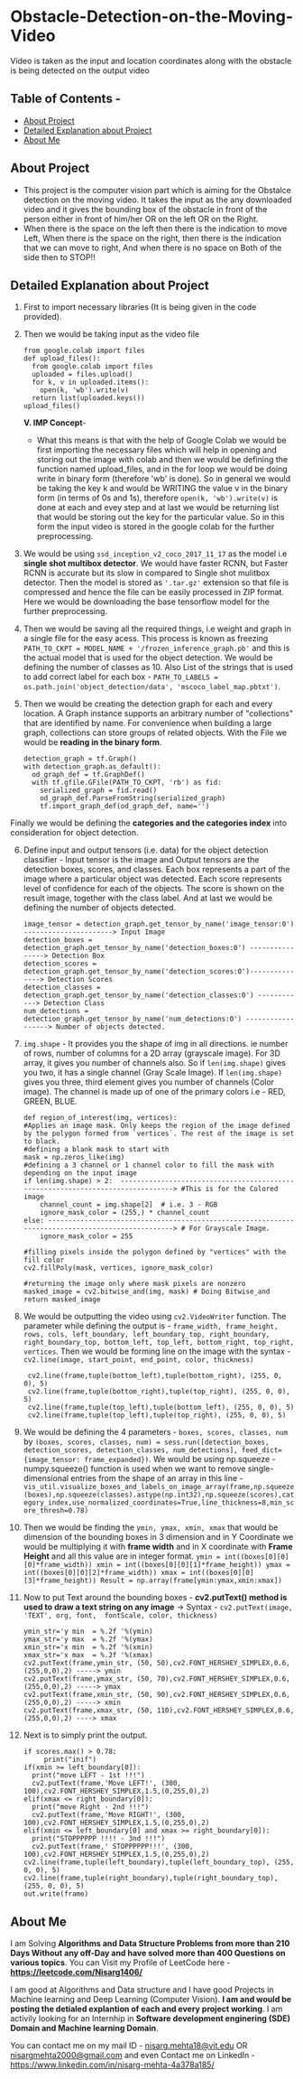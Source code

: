 # Obstacle-Detection-on-the-Moving-Video
Video is taken as the input and location coordinates along with the obstacle is being detected on the output video

## Table of Contents - 
* [About Project](#about-project)
* [Detailed Explanation about Project](#detailed-explanation-about-project)
* [About Me](#about-me)

## About Project
* This project is the computer vision part which is aiming for the Obstalce detection on the moving video. It takes the input as the any downloaded video and it gives the bounding box of the obstacle in front of the person either in front of him/her OR on the left OR on the Right. 
* When there is the space on the left then there is the indication to move Left, When there is the space on the right, then there is the indication that we can move to right, And when there is no space on Both of the side then to STOP!!

## Detailed Explanation about Project
1. First to import necessary libraries (It is being given in the code provided). 
2. Then we would be taking input as the video file 
    ```
    from google.colab import files
    def upload_files():
      from google.colab import files
      uploaded = files.upload()
      for k, v in uploaded.items():
        open(k, 'wb').write(v)
      return list(uploaded.keys())
    upload_files()
    ```
    **V. IMP Concept**- 
    * What this means is that with the help of Google Colab we would be first importing the necessary files which will help in opening and storing out the image with colab and then we would be defining the function named upload_files, and in the for loop we would be doing write in binary form (therefore 'wb' is done). So in general we would be taking the  key k and would be WRITING the value v in the binary form (in terms of 0s and 1s), therefore ```open(k, 'wb').write(v)``` is done at each and evey step and at last we would be returning list that would be storing out the key for the particular value. So in this form the input video is stored in the google colab for the further preprocessing.  
  
3. We would be using ```ssd_inception_v2_coco_2017_11_17``` as the model i.e **single shot multibox detector**. We would have faster RCNN, but Faster RCNN is accurate but its slow in compared to Single shot mulitbox detector. Then the model is stored as ``'.tar.gz'`` extension so that file is compressed and hence the file can be easily processed in ZIP format. Here we would be downloading the base tensorflow model for the further preprocessing. 

4. Then we would be saving all the required things, i.e weight and graph in a single file for the easy acess. This process is known as freezing ```PATH_TO_CKPT = MODEL_NAME + '/frozen_inference_graph.pb'``` and this is the actual model that is used for the object detection. We would be defining the number of classes as 10. Also List of the strings that is used to add correct label for each box - ```PATH_TO_LABELS = os.path.join('object_detection/data', 'mscoco_label_map.pbtxt')```.

5. Then we would be creating the detection graph for each and every location. A Graph instance supports an arbitrary number of "collections" that are identified by name. For convenience when building a large graph, collections can store groups of related objects. With the File we would be **reading in the binary form**.
    ```
    detection_graph = tf.Graph()
    with detection_graph.as_default():
      od_graph_def = tf.GraphDef()
      with tf.gfile.GFile(PATH_TO_CKPT, 'rb') as fid:
        serialized_graph = fid.read()
        od_graph_def.ParseFromString(serialized_graph)
        tf.import_graph_def(od_graph_def, name='')
    ```
Finally we would be defining the **categories and the categories index** into consideration for object detection. 

6. Define input and output tensors (i.e. data) for the object detection classifier - Input tensor is the image and Output tensors are the detection boxes, scores, and classes. Each box represents a part of the image where a particular object was detected. Each score represents level of confidence for each of the objects. The score is shown on the result image, together with the class label. And at last we would be defining the number of objects detected. 
    ```
    image_tensor = detection_graph.get_tensor_by_name('image_tensor:0') ----------------------> Input Image
    detection_boxes = detection_graph.get_tensor_by_name('detection_boxes:0') ----------------> Detection Box
    detection_scores = detection_graph.get_tensor_by_name('detection_scores:0')---------------> Detection Scores
    detection_classes = detection_graph.get_tensor_by_name('detection_classes:0') ------------> Detection Class
    num_detections = detection_graph.get_tensor_by_name('num_detections:0') ------------------> Number of objects detected.
    ```

7. `img.shape` - It provides you the shape of img in all directions. ie number of rows, number of columns for a 2D array (grayscale image). For 3D array, it gives you number of channels also. So if `len(img.shape)` gives you two, it has a single channel (Gray Scale Image). If `len(img.shape)` gives you three, third element gives you number of channels (Color image). The channel is made up of one of the primary colors i.e - RED, GREEN, BLUE. 
    ```
    def region_of_interest(img, vertices):
    #Applies an image mask. Only keeps the region of the image defined by the polygon formed from `vertices`. The rest of the image is set to black.
    #defining a blank mask to start with
    mask = np.zeros_like(img)   
    #defining a 3 channel or 1 channel color to fill the mask with depending on the input image
    if len(img.shape) > 2:  --------------------------------------------------------------------------------> #This is for the Colored image
        channel_count = img.shape[2]  # i.e. 3 - RGB
        ignore_mask_color = (255,) * channel_count
    else: --------------------------------------------------------------------------------------------------> # For Grayscale Image. 
        ignore_mask_color = 255

    #filling pixels inside the polygon defined by "vertices" with the fill color    
    cv2.fillPoly(mask, vertices, ignore_mask_color)

    #returning the image only where mask pixels are nonzero
    masked_image = cv2.bitwise_and(img, mask) # Doing Bitwise_and 
    return masked_image
    ```
    
 8. We would be outputting the video using `cv2.VideoWriter` function. The parameter while defining the output is - `frame_width, frame_height, rows, cols, left_boundary, left_boundary_top, right_boundary, right_boundary_top, bottom_left, top_left, bottom_right, top_right, vertices`. Then we would be forming line on the image with the syntax - `cv2.line(image, start_point, end_point, color, thickness)` 
     ```
      cv2.line(frame,tuple(bottom_left),tuple(bottom_right), (255, 0, 0), 5)
      cv2.line(frame,tuple(bottom_right),tuple(top_right), (255, 0, 0), 5)
      cv2.line(frame,tuple(top_left),tuple(bottom_left), (255, 0, 0), 5)
      cv2.line(frame,tuple(top_left),tuple(top_right), (255, 0, 0), 5)
     ```
     
 9. We would be defining the 4 parameters - `boxes, scores, classes, num` by ``(boxes, scores, classes, num) = sess.run([detection_boxes, detection_scores, detection_classes, num_detections], feed_dict={image_tensor: frame_expanded})``. We would be using np.squeeze - numpy.squeeze() function is used when we want to remove single-dimensional entries from the shape of an array in this line - `vis_util.visualize_boxes_and_labels_on_image_array(frame,np.squeeze(boxes),np.squeeze(classes).astype(np.int32),np.squeeze(scores),category_index,use_normalized_coordinates=True,line_thickness=8,min_score_thresh=0.78)`
 
 10. Then we would be finding the `ymin, ymax, xmin, xmax` that would be dimension of the bounding boxes in 3 dimension and in Y Coordinate we would be multiplying it with **frame width** and in X coordinate with **Frame Height** and all this value are in integer format.
    `ymin = int((boxes[0][0][0]*frame_width))
    xmin = int((boxes[0][0][1]*frame_height))
    ymax = int((boxes[0][0][2]*frame_width))
    xmax = int((boxes[0][0][3]*frame_height))
    Result = np.array(frame[ymin:ymax,xmin:xmax])`
    
11. Now to put Text around the bounding boxes - **cv2.putText() method is used to draw a text string on any image** -> Syntax - `cv2.putText(image, 'TEXT', org, font,  fontScale, color, thickness)` 
    ```
    ymin_str='y min  = %.2f '%(ymin)
    ymax_str='y max  = %.2f '%(ymax)
    xmin_str='x min  = %.2f '%(xmin)
    xmax_str='x max  = %.2f '%(xmax)
    cv2.putText(frame,ymin_str, (50, 50),cv2.FONT_HERSHEY_SIMPLEX,0.6,(255,0,0),2) -----> ymin
    cv2.putText(frame,ymax_str, (50, 70),cv2.FONT_HERSHEY_SIMPLEX,0.6,(255,0,0),2) -----> ymax
    cv2.putText(frame,xmin_str, (50, 90),cv2.FONT_HERSHEY_SIMPLEX,0.6,(255,0,0),2) -----> xmin
    cv2.putText(frame,xmax_str, (50, 110),cv2.FONT_HERSHEY_SIMPLEX,0.6,(255,0,0),2) ----> xmax
    ```
    
12. Next is to simply print the output.
    ```
    if scores.max() > 0.78:
         print("inif")
    if(xmin >= left_boundary[0]):
      print("move LEFT - 1st !!!")
      cv2.putText(frame,'Move LEFT!', (300, 100),cv2.FONT_HERSHEY_SIMPLEX,1.5,(0,255,0),2)
    elif(xmax <= right_boundary[0]):
      print("move Right - 2nd !!!")
      cv2.putText(frame,'Move RIGHT!', (300, 100),cv2.FONT_HERSHEY_SIMPLEX,1.5,(0,255,0),2)
    elif(xmin <= left_boundary[0] and xmax >= right_boundary[0]):
      print("STOPPPPPP !!!! - 3nd !!!")
      cv2.putText(frame,' STOPPPPPP!!!', (300, 100),cv2.FONT_HERSHEY_SIMPLEX,1.5,(0,255,0),2)
    cv2.line(frame,tuple(left_boundary),tuple(left_boundary_top), (255, 0, 0), 5)
    cv2.line(frame,tuple(right_boundary),tuple(right_boundary_top), (255, 0, 0), 5)
    out.write(frame)
    ```
    
 ## About Me
I am Solving **Algorithms and Data Structure Problems from more than 210 Days Without any off-Day and have solved more than 400 Questions on various topics**.
You can Visit my Profile of LeetCode here - **https://leetcode.com/Nisarg1406/**

I am good at Algorithms and Data structure and I have good Projects in Machine learning and Deep Learning (Computer Vision). **I am and would be posting the detialed explantion of each and every project working**. I am activily looking for an Internhip in **Software development enginering (SDE) Domain and Machine learning Domain**.

You can contact me on my mail ID - nisarg.mehta18@vit.edu OR nisargmehta2000@gmail.com and even Contact me on LinkedIn - https://www.linkedin.com/in/nisarg-mehta-4a378a185/
